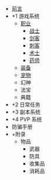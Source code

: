 - [前言](/index)
- +1 游戏系统
    - [职业](/game/career/index)
        - [战士](/game/career/zs)
        - [剑客](/game/career/jk)
        - [刺客](/game/career/ck)
        - [术士](/game/career/ss)
        - [药师](/game/career/ys)
    - [装备](/game/equipment/index)
    - [宠物](/game/pet/index)
    - 幻神
    - 法宝
    - 典籍
- +2 日常任务
- +3 副本系统
- +4 PVP 系统
- 防骗手册
- +附录
    - 物品
        - 武器
        - 防具
        - 收集品
        - 消耗品

